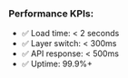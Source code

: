 ### **Performance KPIs:**

- ✅ Load time: < 2 seconds
- ✅ Layer switch: < 300ms
- ✅ API response: < 500ms
- ✅ Uptime: 99.9%+
